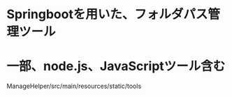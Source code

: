 # Springbootを用いた、フォルダパス管理ツール

# 一部、node.js、JavaScriptツール含む
ManageHelper/src/main/resources/static/tools
